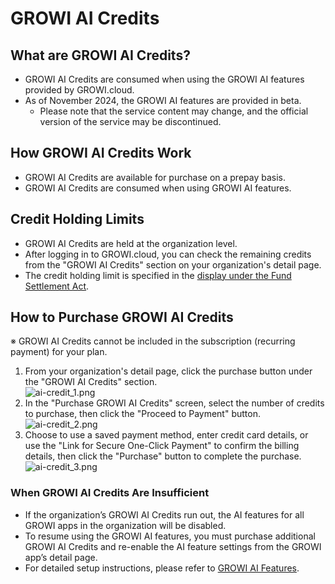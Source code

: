 # GROWI AI Credits

## What are GROWI AI Credits?

- GROWI AI Credits are consumed when using the GROWI AI features provided by GROWI.cloud.
- As of November 2024, the GROWI AI features are provided in beta.
  - Please note that the service content may change, and the official version of the service may be discontinued.

## How GROWI AI Credits Work

- GROWI AI Credits are available for purchase on a prepay basis.
- GROWI AI Credits are consumed when using GROWI AI features.

## Credit Holding Limits

- GROWI AI Credits are held at the organization level.
- After logging in to GROWI.cloud, you can check the remaining credits from the "GROWI AI Credits" section on your organization's detail page.
- The credit holding limit is specified in the [display under the Fund Settlement Act](https://growi.cloud/v2/fund-settlement/jpn).

<!--  -->
## How to Purchase GROWI AI Credits

<span class="text-warning">※ GROWI AI Credits cannot be included in the subscription (recurring payment) for your plan.</span>

1. From your organization's detail page, click the purchase button under the "GROWI AI Credits" section.  
   <img :src="$withBase('/assets/images/ja/ai-credit_1.png')" alt="ai-credit_1.png" class="border p-2 my-2">
2. In the "Purchase GROWI AI Credits" screen, select the number of credits to purchase, then click the "Proceed to Payment" button.  
   <img :src="$withBase('/assets/images/ja/ai-credit_2.png')" alt="ai-credit_2.png" class="border p-2 my-2">
3. Choose to use a saved payment method, enter credit card details, or use the "Link for Secure One-Click Payment" to confirm the billing details, then click the "Purchase" button to complete the purchase.  
   <img :src="$withBase('/assets/images/ja/ai-credit_3.png')" alt="ai-credit_3.png" class="border p-2 my-2">

### When GROWI AI Credits Are Insufficient

- If the organization’s GROWI AI Credits run out, the AI features for all GROWI apps in the organization will be disabled.
- To resume using the GROWI AI features, you must purchase additional GROWI AI Credits and re-enable the AI feature settings from the GROWI app’s detail page.
- For detailed setup instructions, please refer to [GROWI AI Features](./growi-ai-features.html).
